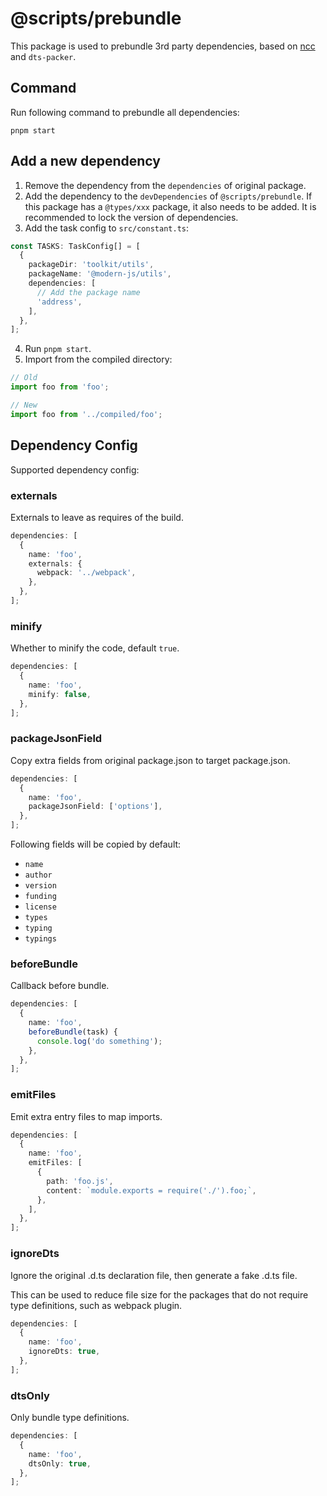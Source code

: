 # @scripts/prebundle

This package is used to prebundle 3rd party dependencies, based on [ncc](https://github.com/vercel/ncc) and `dts-packer`.

## Command

Run following command to prebundle all dependencies:

```
pnpm start
```

## Add a new dependency

1. Remove the dependency from the `dependencies` of original package.
2. Add the dependency to the `devDependencies` of `@scripts/prebundle`. If this package has a `@types/xxx` package, it also needs to be added. It is recommended to lock the version of dependencies.
3. Add the task config to `src/constant.ts`:

```ts
const TASKS: TaskConfig[] = [
  {
    packageDir: 'toolkit/utils',
    packageName: '@modern-js/utils',
    dependencies: [
      // Add the package name
      'address',
    ],
  },
];
```

4. Run `pnpm start`.
5. Import from the compiled directory:

```ts
// Old
import foo from 'foo';

// New
import foo from '../compiled/foo';
```

## Dependency Config

Supported dependency config:

### externals

Externals to leave as requires of the build.

```ts
dependencies: [
  {
    name: 'foo',
    externals: {
      webpack: '../webpack',
    },
  },
];
```

### minify

Whether to minify the code, default `true`.

```ts
dependencies: [
  {
    name: 'foo',
    minify: false,
  },
];
```

### packageJsonField

Copy extra fields from original package.json to target package.json.

```ts
dependencies: [
  {
    name: 'foo',
    packageJsonField: ['options'],
  },
];
```

Following fields will be copied by default:

- `name`
- `author`
- `version`
- `funding`
- `license`
- `types`
- `typing`
- `typings`

### beforeBundle

Callback before bundle.

```ts
dependencies: [
  {
    name: 'foo',
    beforeBundle(task) {
      console.log('do something');
    },
  },
];
```

### emitFiles

Emit extra entry files to map imports.

```ts
dependencies: [
  {
    name: 'foo',
    emitFiles: [
      {
        path: 'foo.js',
        content: `module.exports = require('./').foo;`,
      },
    ],
  },
];
```

### ignoreDts

Ignore the original .d.ts declaration file, then generate a fake .d.ts file.

This can be used to reduce file size for the packages that do not require type definitions, such as webpack plugin.

```ts
dependencies: [
  {
    name: 'foo',
    ignoreDts: true,
  },
];
```

### dtsOnly

Only bundle type definitions.

```ts
dependencies: [
  {
    name: 'foo',
    dtsOnly: true,
  },
];
```
